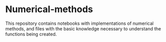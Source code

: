 # Numerical-methods
This repository contains notebooks with implementations of numerical methods, and files with the basic knowledge necessary to understand the functions being created.
